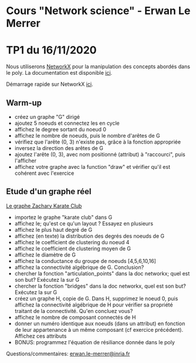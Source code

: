# Cours "Network science" - Erwan Le Merrer
# TP1 du 16/11/2020

Nous utiliserons [NetworkX](https://networkx.github.io/) pour la manipulation des concepts abordés dans le poly.
La documentation est disponible [ici](https://networkx.github.io/documentation/stable/index.html).

Démarrage rapide sur NetworkX [ici](https://networkx.github.io/documentation/stable/tutorial.html).

## Warm-up
* créez un graphe "G" dirigé
* ajoutez 5 noeuds et connectez les en cycle
* affichez le degree sortant du noeud 0
* affichez le nombre de noeuds, puis le nombre d'arêtes de G
* vérifiez que l'arête (0, 3) n'existe pas, grâce à la fonction appropriée
* inversez la direction des arêtes de G
* ajoutez l'arête (0, 3), avec nom positionné (attribut) à "raccourci", puis l'afficher
* affichez votre graphe avec la function "draw" et vérifier qu'il est cohérent avec l'exercice

## Etude d'un graphe réel

[Le graphe Zachary Karate Club](https://en.wikipedia.org/wiki/Zachary's_karate_club)

* importez le graphe "karate club" dans G
* affichez le; qu'est ce qu'un layout ? Essayez en plusieurs
* affichez le plus haut degré de G
* affichez (en texte) la distribution des degrés des noeuds de G
* affichez le coefficient de clustering du noeud 4
* affichez le coefficient de clustering moyen de G
* affichez le diamètre de G
* affichez la conductance du groupe de noeuds [4,5,6,10,16]
* affichez la connectivité algébrique de G. Conclusion?
* chercher la fonction "articulation_points" dans la doc networkx; quel est son but? Exécutez la sur G
* chercher la fonction "bridges" dans la doc networkx, quel est son but? Exécutez la sur G
* créez un graphe H, copie de G. Dans H, supprimez le noeud 0, puis affichez la connectivité algébrique de H pour vérifier sa propriété traitant de la connectivité. Qu'en concluez vous?
* affichez le nombre de composant connectés de H
* donner un numéro identique aux noeuds (dans un attribut) en fonction de leur appartenance à un même composant (cf exercice précédent). Affichez ces attributs
* BONUS: programmez l'équation de résiliance donnée dans le poly

Questions/commentaires: erwan.le-merrer@inria.fr
